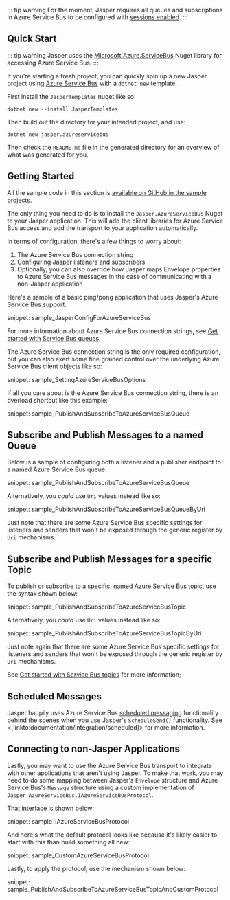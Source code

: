 <!--title:Azure Service Bus Transport-->

::: tip warning
For the moment, Jasper requires all queues and subscriptions in Azure Service Bus to be configured with [sessions enabled](https://docs.microsoft.com/en-us/azure/service-bus-messaging/message-sessions).
:::

## Quick Start

::: tip warning
Jasper uses the [Microsoft.Azure.ServiceBus](https://docs.microsoft.com/en-us/dotnet/api/microsoft.azure.servicebus?view=azure-dotnet) Nuget library for accessing Azure Service Bus.
:::

If you're starting a fresh project, you can quickly spin up a new Jasper project using [Azure Service Bus](https://docs.microsoft.com/en-us/azure/service-bus-messaging/service-bus-messaging-overview) with a `dotnet new` template. 

First install the `JasperTemplates` nuget like so:

```
dotnet new --install JasperTemplates
```

Then build out the directory for your intended project, and use:

```
dotnet new jasper.azureservicebus
```

Then check the `README.md` file in the generated directory for an overview of what was generated for you.

## Getting Started

All the sample code in this section is [available on GitHub in the sample projects](https://github.com/JasperFx/JasperSamples/tree/master/PingPongWithAzureServiceBus).

The only thing you need to do is to install the `Jasper.AzureServiceBus` Nuget to your Jasper application. This will add the client libraries for Azure Service Bus access and add the transport to your application automatically. 


In terms of configuration, there's a few things to worry about:

1. The Azure Service Bus connection string
2. Configuring Jasper listeners and subscribers
4. Optionally, you can also override how Jasper maps Envelope properties to Azure Service Bus messages in the case of communicating with a non-Jasper application

Here's a sample of a basic ping/pong application that uses Jasper's Azure Service Bus support:

snippet: sample_JasperConfigForAzureServiceBus

For more information about Azure Service Bus connection strings, see [Get started with Service Bus queues](https://docs.microsoft.com/en-us/azure/service-bus-messaging/service-bus-dotnet-how-to-use-topics-subscriptions).

The Azure Service Bus connection string is the only required configuration, but you can also exert some fine grained control over the 
underlying Azure Service Bus client objects like so:

snippet: sample_SettingAzureServiceBusOptions

If all you care about is the Azure Service Bus connection string, there is an overload shortcut like this example:

snippet: sample_PublishAndSubscribeToAzureServiceBusQueue


## Subscribe and Publish Messages to a named Queue

Below is a sample of configuring both a listener and a publisher endpoint to a named Azure Service Bus queue:

snippet: sample_PublishAndSubscribeToAzureServiceBusQueue

Alternatively, you *could* use `Uri` values instead like so:

snippet: sample_PublishAndSubscribeToAzureServiceBusQueueByUri

Just note that there are some Azure Service Bus specific settings for listeners and senders that won't be exposed through
the generic register by `Uri` mechanisms.

## Subscribe and Publish Messages for a specific Topic

To publish or subscribe to a specific, named Azure Service Bus topic, use the syntax shown below:

snippet: sample_PublishAndSubscribeToAzureServiceBusTopic

Alternatively, you *could* use `Uri` values instead like so:

snippet: sample_PublishAndSubscribeToAzureServiceBusTopicByUri

Just note again that there are some Azure Service Bus specific settings for listeners and senders that won't be exposed through
the generic register by `Uri` mechanisms.

See [Get started with Service Bus topics](https://docs.microsoft.com/en-us/azure/service-bus-messaging/service-bus-dotnet-how-to-use-topics-subscriptions) for more information;

## Scheduled Messages

Jasper happily uses Azure Service Bus [scheduled messaging](https://docs.microsoft.com/en-us/azure/service-bus-messaging/message-sequencing) functionality behind the scenes
when you use Jasper's `ScheduleSend()` functionality. See <[linkto:documentation/integration/scheduled]> for more information.



## Connecting to non-Jasper Applications

Lastly, you may want to use the Azure Service Bus transport to integrate with other applications that aren't using Jasper. To make that work, you may need to do some
mapping between Jasper's `Envelope` structure and Azure Service Bus's `Message` structure using a custom implementation of `Jasper.AzureServiceBus.IAzureServiceBusProtocol`.

That interface is shown below:

snippet: sample_IAzureServiceBusProtocol

And here's what the default protocol looks like because it's likely easier to start with this than build something all new:

snippet: sample_CustomAzureServiceBusProtocol

Lastly, to apply the protocol, use the mechanism shown below:

snippet: sample_PublishAndSubscribeToAzureServiceBusTopicAndCustomProtocol
